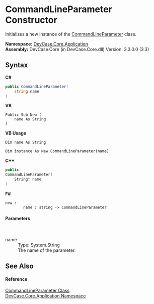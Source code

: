 # CommandLineParameter Constructor 
 

Initializes a new instance of the <a href="T_DevCase_Core_Application_CommandLineParameter">CommandLineParameter</a> class.

**Namespace:**&nbsp;<a href="N_DevCase_Core_Application">DevCase.Core.Application</a><br />**Assembly:**&nbsp;DevCase.Core (in DevCase.Core.dll) Version: 3.3.0.0 (3.3)

## Syntax

**C#**<br />
``` C#
public CommandLineParameter(
	string name
)
```

**VB**<br />
``` VB
Public Sub New ( 
	name As String
)
```

**VB Usage**<br />
``` VB Usage
Dim name As String

Dim instance As New CommandLineParameter(name)
```

**C++**<br />
``` C++
public:
CommandLineParameter(
	String^ name
)
```

**F#**<br />
``` F#
new : 
        name : string -> CommandLineParameter
```


#### Parameters
&nbsp;<dl><dt>name</dt><dd>Type: System.String<br />The name of the parameter.</dd></dl>

## See Also


#### Reference
<a href="T_DevCase_Core_Application_CommandLineParameter">CommandLineParameter Class</a><br /><a href="N_DevCase_Core_Application">DevCase.Core.Application Namespace</a><br />